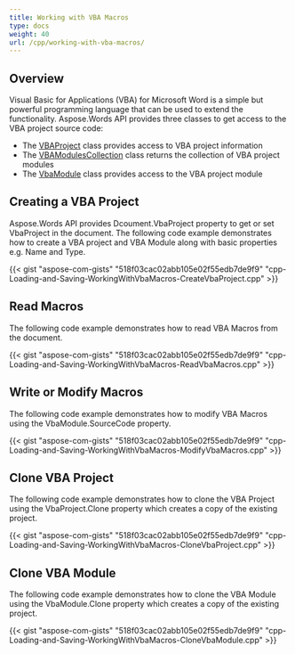 ```yaml
---
title: Working with VBA Macros
type: docs
weight: 40
url: /cpp/working-with-vba-macros/
---
```


## **Overview**
Visual Basic for Applications (VBA) for Microsoft Word is a simple but powerful programming language that can be used to extend the functionality. Aspose.Words API provides three classes to get access to the VBA project source code:

- The [VBAProject](https://apireference.aspose.com/cpp/words/class/aspose.words.vba_project/) class provides access to VBA project information
- The [VBAModulesCollection](https://apireference.aspose.com/cpp/words/class/aspose.words.vba_module_collection/) class returns the collection of VBA project modules
- The [VbaModule](https://apireference.aspose.com/cpp/words/class/aspose.words.vba_module/) class provides access to the VBA project module
## **Creating a VBA Project**
Aspose.Words API provides Dcoument.VbaProject property to get or set VbaProject in the document. The following code example demonstrates how to create a VBA project and VBA Module along with basic properties e.g. Name and Type. 

{{< gist "aspose-com-gists" "518f03cac02abb105e02f55edb7de9f9" "cpp-Loading-and-Saving-WorkingWithVbaMacros-CreateVbaProject.cpp" >}}
## **Read Macros**
The following code example demonstrates how to read VBA Macros from the document.

{{< gist "aspose-com-gists" "518f03cac02abb105e02f55edb7de9f9" "cpp-Loading-and-Saving-WorkingWithVbaMacros-ReadVbaMacros.cpp" >}}
## **Write or Modify Macros**
The following code example demonstrates how to modify VBA Macros using the VbaModule.SourceCode property.

{{< gist "aspose-com-gists" "518f03cac02abb105e02f55edb7de9f9" "cpp-Loading-and-Saving-WorkingWithVbaMacros-ModifyVbaMacros.cpp" >}}
## **Clone VBA Project**
The following code example demonstrates how to clone the VBA Project using the VbaProject.Clone property which creates a copy of the existing project. 

{{< gist "aspose-com-gists" "518f03cac02abb105e02f55edb7de9f9" "cpp-Loading-and-Saving-WorkingWithVbaMacros-CloneVbaProject.cpp" >}}
## **Clone VBA Module**
The following code example demonstrates how to clone the VBA Module using the VbaModule.Clone property which creates a copy of the existing project.

{{< gist "aspose-com-gists" "518f03cac02abb105e02f55edb7de9f9" "cpp-Loading-and-Saving-WorkingWithVbaMacros-CloneVbaModule.cpp" >}}
